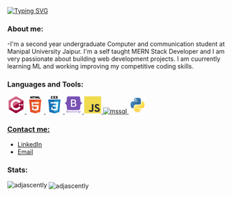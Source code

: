 [![Typing SVG](https://readme-typing-svg.herokuapp.com?color=%2338C2FF&size=24&vCenter=true&width=500&height=28&lines=Hey+there%2C+I'm+Jasmaine+Khale)](https://git.io/typing-svg)

### About me:
-I'm a second year undergraduate Computer and communication student at Manipal University Jaipur. I'm a self taught MERN Stack Developer and I am very passionate about building web development projects. I am cuurrently learning ML and working improving my competitive coding skills.
<br>

### Languages and Tools:
<p >
<a href="https://www.w3schools.com/cpp/" target="_blank"> <img src="https://raw.githubusercontent.com/devicons/devicon/master/icons/cplusplus/cplusplus-original.svg" alt="cplusplus" width="40" height="40"/> </a>
<a href="https://www.w3.org/html/" target="_blank"> <img src="https://raw.githubusercontent.com/devicons/devicon/master/icons/html5/html5-original-wordmark.svg" alt="html5" width="40" height="40"/> </a> 
<a href="https://www.w3schools.com/css/" target="_blank"> <img src="https://raw.githubusercontent.com/devicons/devicon/master/icons/css3/css3-original-wordmark.svg" alt="css3" width="40" height="40"/> </a> 
<a href="https://getbootstrap.com" target="_blank"> <img src="https://raw.githubusercontent.com/devicons/devicon/master/icons/bootstrap/bootstrap-plain-wordmark.svg" alt="bootstrap" width="40" height="40"/> </a>
<a href="https://developer.mozilla.org/en-US/docs/Web/JavaScript" target="_blank"> <img src="https://raw.githubusercontent.com/devicons/devicon/master/icons/javascript/javascript-original.svg" alt="javascript" width="40" height="40"/> </a> 
  <a href="https://www.microsoft.com/en-us/sql-server" target="_blank"> <img src="https://www.svgrepo.com/show/303229/microsoft-sql-server-logo.svg" alt="mssql" width="40" height="40"/> 
    <a href="https://www.python.org" target="_blank"> <img src="https://raw.githubusercontent.com/devicons/devicon/master/icons/python/python-original.svg" alt="python" width="40" height="40"/>
</p>

### Contact me:
- [LinkedIn](https://www.linkedin.com/in/jasmaine-khale-a48b33200/)
- [Email](mailto:jasmaine.209202028@muj.manipal.edu)

### Stats:
   <p><img align="left" src="https://github-readme-stats.vercel.app/api/top-langs?username=adjascently&show_icons=true&locale=en&layout=compact&theme=tokyonight" alt="adjascently" /></p>
<p>&nbsp;<img align="center" src="https://github-readme-stats.vercel.app/api?username=adjascently&show_icons=true&locale=en&theme=tokyonight" alt="adjascently"/> </p>
